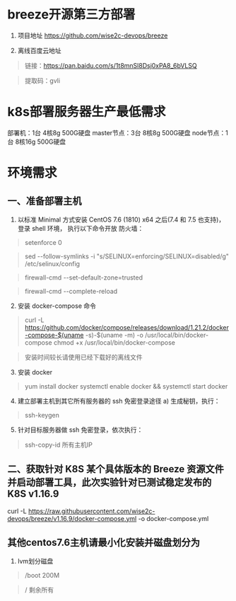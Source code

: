 # breeze开源第三方部署
1. 项目地址 https://github.com/wise2c-devops/breeze

2. 离线百度云地址

> 链接：https://pan.baidu.com/s/1t8mnSl8Dsj0xPA8_6bVLSQ 

> 提取码：gvli 

# k8s部署服务器生产最低需求
部署机：1台  4核8g 500G硬盘
master节点：3台 8核8g 500G硬盘
node节点：1台 8核16g 500G硬盘

# 环境需求
## 一、准备部署主机
1. 以标准 Minimal 方式安装 CentOS 7.6 (1810) x64 之后(7.4 和 7.5 也支持)，
登录 shell 环境，
执行以下命令开放 防火墙： 

> setenforce 0 

> sed --follow-symlinks -i "s/SELINUX=enforcing/SELINUX=disabled/g" /etc/selinux/config 

> firewall-cmd --set-default-zone=trusted 

> firewall-cmd --complete-reload 
 
2. 安装 docker-compose 命令 

> curl -L https://github.com/docker/compose/releases/download/1.21.2/docker-compose-$(uname -s)-$(uname -m) -o /usr/local/bin/docker-compose 
> chmod +x /usr/local/bin/docker-compose 

> 安装时间较长请使用已经下载好的离线文件
 
3. 安装 docker 

> yum install docker systemctl enable docker && systemctl start docker 
 
4. 建立部署主机到其它所有服务器的 ssh 免密登录途径 a) 生成秘钥，执行： 

> ssh-keygen 
 
5. 针对目标服务器做 ssh 免密登录，依次执行：

> ssh-copy-id 所有主机IP
 
## 二、获取针对 K8S 某个具体版本的 Breeze 资源文件并启动部署工具，此次实验针对已测试稳定发布的K8S v1.16.9 
curl -L https://raw.githubusercontent.com/wise2c-devops/breeze/v1.16.9/docker-compose.yml -o docker-compose.yml 

## 其他centos7.6主机请最小化安装并磁盘划分为

1. lvm划分磁盘

> /boot 200M

> /     剩余所有